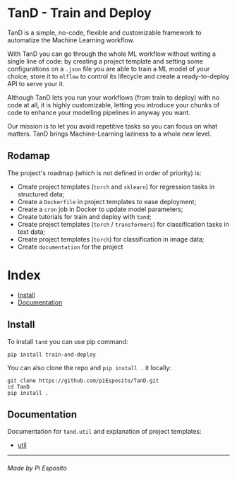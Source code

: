 # TanD - Train and Deploy

TanD is a simple, no-code, flexible and customizable framework to automatize the Machine Learning workflow. 

With TanD you can go through the whole ML workflow without writing a single line of code: by creating a project template and setting some configurations on a `.json` file you are able to train a ML model of your choice, store it to `mlflow` to control its lifecycle and create a ready-to-deploy API to serve your it.

Although TanD lets you run your workflows (from train to deploy) with no code at all, it is highly customizable, letting you introduce your chunks of code to enhance your modelling pipelines in anyway you want.

Our mission is to let you avoid repetitive tasks so you can focus on what matters. TanD brings Machine-Learning laziness to a whole new level.

## Rodamap 
The project's roadmap (which is not defined in order of priority) is:
 * Create project templates (`torch` and `sklearn`) for regression tasks in structured data;
 * Create a `Dockerfile` in project templates to ease deployment;
 * Create a `cron` job in Docker to update model parameters;
 * Create tutorials for train and deploy with `tand`;
 * Create project templates (`torch` / `transformers`) for classification tasks in text data;
 * Create project templates (`torch`) for classification in image data;
 * Create `documentation` for the project
 
 # Index
 * [Install](#Install)
 * [Documentation](#Documentation)
 
 ## Install

To install `tand` you can use pip command:

```
pip install train-and-deploy
```

You can also clone the repo and `pip install .` it locally:

```
git clone https://github.com/piEsposito/TanD.git
cd TanD
pip install .
```

 ## Documentation
Documentation for `tand.util` and explanation of project templates:
 * [util](doc/util.md)



---

###### Made by Pi Esposito